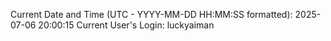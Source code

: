 Current Date and Time (UTC - YYYY-MM-DD HH:MM:SS formatted): 2025-07-06 20:00:15
Current User's Login: luckyaiman
